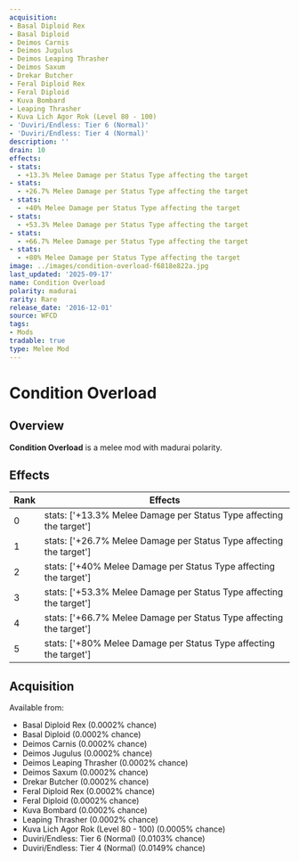 ```yaml
---
acquisition:
- Basal Diploid Rex
- Basal Diploid
- Deimos Carnis
- Deimos Jugulus
- Deimos Leaping Thrasher
- Deimos Saxum
- Drekar Butcher
- Feral Diploid Rex
- Feral Diploid
- Kuva Bombard
- Leaping Thrasher
- Kuva Lich Agor Rok (Level 80 - 100)
- 'Duviri/Endless: Tier 6 (Normal)'
- 'Duviri/Endless: Tier 4 (Normal)'
description: ''
drain: 10
effects:
- stats:
  - +13.3% Melee Damage per Status Type affecting the target
- stats:
  - +26.7% Melee Damage per Status Type affecting the target
- stats:
  - +40% Melee Damage per Status Type affecting the target
- stats:
  - +53.3% Melee Damage per Status Type affecting the target
- stats:
  - +66.7% Melee Damage per Status Type affecting the target
- stats:
  - +80% Melee Damage per Status Type affecting the target
image: ../images/condition-overload-f6818e822a.jpg
last_updated: '2025-09-17'
name: Condition Overload
polarity: madurai
rarity: Rare
release_date: '2016-12-01'
source: WFCD
tags:
- Mods
tradable: true
type: Melee Mod
---
```


# Condition Overload

## Overview

**Condition Overload** is a melee mod with madurai polarity.

## Effects

| Rank | Effects |
|------|----------|
| 0 | stats: ['+13.3% Melee Damage per Status Type affecting the target'] |
| 1 | stats: ['+26.7% Melee Damage per Status Type affecting the target'] |
| 2 | stats: ['+40% Melee Damage per Status Type affecting the target'] |
| 3 | stats: ['+53.3% Melee Damage per Status Type affecting the target'] |
| 4 | stats: ['+66.7% Melee Damage per Status Type affecting the target'] |
| 5 | stats: ['+80% Melee Damage per Status Type affecting the target'] |

## Acquisition

Available from:
- Basal Diploid Rex (0.0002% chance)
- Basal Diploid (0.0002% chance)
- Deimos Carnis (0.0002% chance)
- Deimos Jugulus (0.0002% chance)
- Deimos Leaping Thrasher (0.0002% chance)
- Deimos Saxum (0.0002% chance)
- Drekar Butcher (0.0002% chance)
- Feral Diploid Rex (0.0002% chance)
- Feral Diploid (0.0002% chance)
- Kuva Bombard (0.0002% chance)
- Leaping Thrasher (0.0002% chance)
- Kuva Lich Agor Rok (Level 80 - 100) (0.0005% chance)
- Duviri/Endless: Tier 6 (Normal) (0.0103% chance)
- Duviri/Endless: Tier 4 (Normal) (0.0149% chance)

